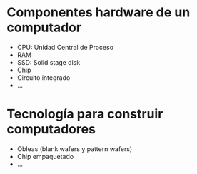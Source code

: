 # Componentes hardware de un computador
* CPU: Unidad Central de Proceso  
* RAM
* SSD: Solid stage disk
* Chip 
* Circuito integrado
* ...

# Tecnología para construir computadores

* Obleas (blank wafers y pattern wafers)
* Chip empaquetado
* ...